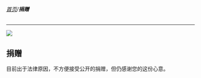 ###### [首页](../../README.md)/**捐赠**

<hr/>

![](https://osmchina.oss-accelerate.aliyuncs.com/static/probe.homepage.pages.about_us.donate.youwenttoasecretplace.jpg)

## 捐赠

目前出于法律原因，不方便接受公开的捐赠，但仍感谢您的这份心意。
